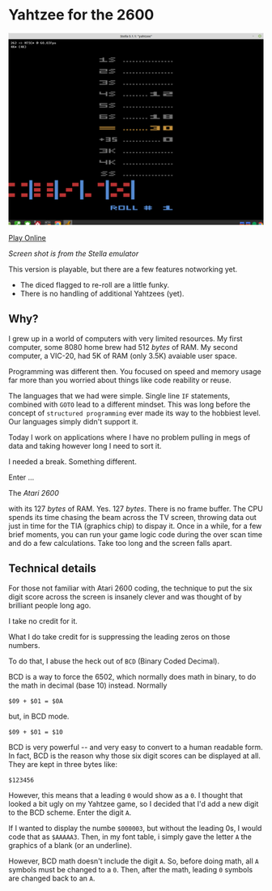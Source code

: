 Yahtzee for the 2600
====================

![Screen shot 1](https://raw.githubusercontent.com/JeremyJStarcher/Yahtzee_2600/master/docs/screenshot1.png)


[Play Online](https://jeremyjstarcher.github.io/Yahtzee_2600/)

*Screen shot is from the Stella emulator*

This version is playable, but there are a few features notworking yet.

* The diced flagged to re-roll are a little funky.
* There is no handling of additional Yahtzees (yet).

## Why?

I grew up in a world of computers with very limited resources.  My first
computer, some 8080 home brew had 512 _bytes_ of RAM.  My second computer,
a VIC-20, had 5K of RAM (only 3.5K) avaiable user space.

Programming was different then.  You focused on speed and memory usage far
more than you worried about things like code reability or reuse.

The languages that we had were simple. Single line `IF` statements,
combined with `GOTO` lead to a different mindset. This was long before the
concept of `structured programming` ever made its way to the hobbiest
level.  Our languages simply didn't support it.

Today I work on applications where I have no problem pulling in megs of data
and taking however long I need to sort it.

I needed a break. Something different.

Enter ...

The *Atari 2600*

with its 127 _bytes_ of RAM.  Yes. 127 _bytes_.  There is no frame buffer.
The CPU spends its time chasing the beam across the TV screen, throwing data
out just in time for the TIA (graphics chip) to dispay it.  Once in a while,
for a few brief moments, you can run your game logic code during the over scan
time and do a few calculations.  Take too long and the screen falls apart.

## Technical details

For those not familiar with Atari 2600 coding, the technique to put the six
digit score across the screen is insanely clever and was thought of by
brilliant people long ago.

I take no credit for it.

What I do take credit for is suppressing the leading zeros on those numbers.

To do that, I abuse the heck out of `BCD` (Binary Coded Decimal).

BCD is a way to force the 6502, which normally does math in binary,  to
do the math in decimal (base 10) instead. Normally

```
$09 + $01 = $0A
```

but, in BCD mode.

```
$09 + $01 = $10
```

BCD is very powerful -- and very easy to convert to a human readable form.
In fact, BCD is the reason why those six digit scores can be displayed at
all.  They are kept in three bytes like:

```
$123456
```

However, this means that a leading `0` would show as a `0`.  I thought that
looked a bit ugly on my Yahtzee game, so I decided that I'd add a new digit
to the BCD scheme.  Enter the digit `A`.

If I wanted to display the numbe `$000003`, but without the leading 0s, I
would code that as  `$AAAAA3`.  Then, in my font table, i simply gave the
letter `A` the graphics of a blank (or an underline).

However, BCD math doesn't include the digit `A`.  So, before doing math,
all `A` symbols must be changed to a `0`. Then, after the math, leading
`0` symbols are changed back to an `A`.

